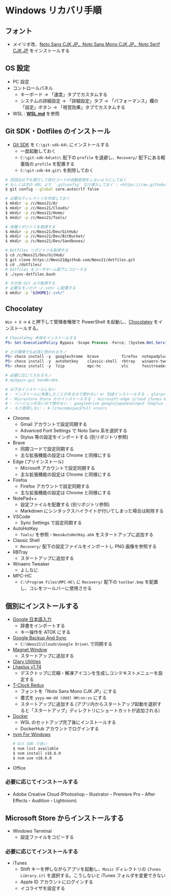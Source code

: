 # Windows リカバリ手順


## フォント

- メイリオ改、[Noto Sans CJK JP、Noto Sans Mono CJK JP、Noto Serif CJK JP](https://github.com/googlefonts/noto-cjk/tree/main/Sans) をインストールする


## OS 設定

- PC 設定
- コントロールパネル
    - キーボード → 「速度」タブでカスタムする
    - システムの詳細設定 → 「詳細設定」タブ → 「パフォーマンス」欄の「設定」ボタン → 「視覚効果」タブでカスタムする
- WSL : __[WSL.md](./WSL.md)__ を参照


## Git SDK・Dotfiles のインストール

- [Git SDK](https://github.com/git-for-windows/build-extra/releases) を `C:\git-sdk-64\` にインストールする
    - 一度起動しておく
    - `C:\git-sdk-64\etc\` 配下の `profile` を退避し、`Recovery/` 配下にある軽量版の `profile` を配置する
    - `C:\git-sdk-64.git\` を削除しておく

```bash
# 初回は以下を実行して改行コードの自動変換をしないようにしておく
# もしくは次の URL より `.gitconfig` だけ導入しておく : <https://raw.githubusercontent.com/Neos21/dotfiles/master/.gitconfig>
$ git config --global core.autocrlf false

# 必要なディレクトリを作成しておく
$ mkdir -p /c/Neos21/0/
$ mkdir -p /c/Neos21/Clouds/
$ mkdir -p /c/Neos21/Home/
$ mkdir -p /c/Neos21/Tools/

# 各種リポジトリを取得する
$ mkdir -p /c/Neos21/Dev/GitHub/
$ mkdir -p /c/Neos21/Dev/BitBucket/
$ mkdir -p /c/Neos21/Dev/Sandboxes/

# Dotfiles リポジトリを取得する
$ cd /c/Neos21/Dev/GitHub/
$ git clone https://Neos21@github.com/Neos21/dotfiles.git
$ cd ./dotfiles/
# Dotfiles をユーザホーム配下にコピーする
$ ./sync-dotfiles.bash

# その他 Git より取得する
# 必要なモノだけ ~/.ssh/ に配置する
$ mkdir -p "${HOME}/.ssh/"
```


## Chocolatey

`Win + X` → `A` と押下して管理者権限で PowerShell を起動し、[Chocolatey](https://chocolatey.org/install) をインストールする。

```ps1
# Chocolatey 本体をインストールする
PS> Set-ExecutionPolicy Bypass -Scope Process -Force; [System.Net.ServicePointManager]::SecurityProtocol = [System.Net.ServicePointManager]::SecurityProtocol -bor 3072; iex ((New-Object System.Net.WebClient).DownloadString('https://chocolatey.org/install.ps1'))

# どの環境でも必須と思われるモノ
PS> choco install -y  googlechrome  brave          firefox  notepadplusplus  vscode
PS> choco install -y  autohotkey    classic-shell  rbtray   winaero-tweaker
PS> choco install -y  7zip          mpc-hc         vlc      foxitreader

# 必要に応じて入れるモノ
# mp3gain-gui handbrake

# 以下はインストールしない
# - インストールに失敗したことがあるので使わない or 別途インストールする : glaryutilities-free google-backup-and-sync dropbox
# - Microstore Store からインストールする : microsoft-edge icloud itunes microsoft-windows-terminal
# - バージョンが古いので使わない : googledrive googlejapaneseinput lhaplus nodist
# - もう使用しない : k-litecodecpackfull vcxsrv
```

- Chrome
    - Gmail アカウントで設定同期する
    - Advanced Font Settings で Noto Sans 系を選択する
    - Stylus 等の設定をインポートする (別リポジトリ参照)
- Brave
    - 同期コードで設定同期する
    - 主な拡張機能の設定は Chrome と同様にする
- Edge (プリインストール)
    - Microsoft アカウントで設定同期する
    - 主な拡張機能の設定は Chrome と同様にする
- Firefox
    - Firefox アカウントで設定同期する
    - 主な拡張機能の設定は Chrome と同様にする
- NotePad++
    - 設定ファイルを配置する (別リポジトリ参照)
    - Markdown にシンタックスハイライトが付いてしまった場合は削除する
- VSCode
    - Sync Settings で設定同期する
- AutoHotKey
    - `Tools/` を参照・`NeosAutoHotKey.ahk` をスタートアップに追加する
- Classic Shell
    - `Recovery/` 配下の設定ファイルをインポートし PNG 画像を参照する
- RBTray
    - スタートアップに追加する
- Winaero Tweaker
    - よしなに
- MPC-HC
    - `C:\Program Files\MPC-HC\` に `Recovery/` 配下の `toolbar.bmp` を配置し、コレをツールバーに使用させる


## 個別にインストールする

- [Google 日本語入力](https://www.google.co.jp/ime/)
    - 辞書をインポートする
    - キー操作を ATOK にする
- [Google Backup And Sync](https://www.google.com/intl/ja_ALL/drive/download/)
    - `C:\Neos21\Clouds\Google Drive\` で同期する
- [Magnet Window](https://www.vector.co.jp/soft/dl/winnt/util/se175660.html)
    - スタートアップに追加する
- [Glary Utilities](https://www.glarysoft.com/glary-utilities/)
- [Lhaplus v1.74](https://forest.watch.impress.co.jp/library/software/lhaplus/)
    - デスクトップに圧縮・解凍アイコンを生成しコンテキストメニューを設定する
- [T-Clock Redux](https://github.com/White-Tiger/T-Clock/releases)
    - フォントを「Noto Sans Mono CJK JP」にする
    - 書式を `yyyy-mm-dd (ddd) HH:nn:ss` にする
    - スタートアップに追加する (アプリ内からスタートアップ起動を選択すると「スタートアップ」ディレクトリにショートカットが追加される)
- [Docker](https://docs.docker.com/docker-for-windows/install/)
    - WSL のセットアップ完了後にインストールする
    - DockerHub アカウントでログインする
- [nvm For Windows](https://github.com/coreybutler/nvm-windows/releases)
    ```bash
    # Git SDK で良い
    $ nvm list available
    $ nvm install v18.6.0
    $ nvm use v18.6.0
    ```
- Office

### 必要に応じてインストールする

- Adobe Creative Cloud (Photoshop・Illustrator・Premiere Pro・After Effects・Audition・Lightroom)


## Microsoft Store からインストールする

- Windows Terminal
    - 設定ファイルをコピーする

### 必要に応じてインストールする

- iTunes
    - Shift キーを押しながらアプリを起動し、`Music` ディレクトリの `iTunes Library.itl` を選択する。こうしないと iTunes フォルダを変更できない
    - Apple ID アカウントにログインする
    - イコライザを設定する
